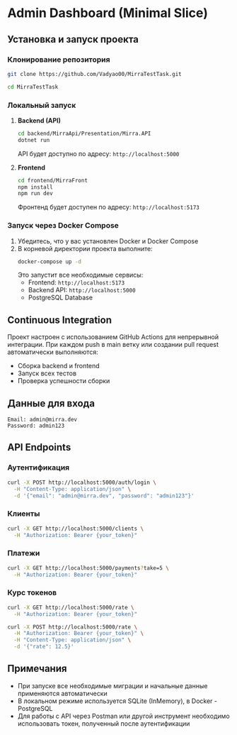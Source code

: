 # Admin Dashboard (Minimal Slice)

## Установка и запуск проекта

### Клонирование репозитория

```bash
git clone https://github.com/Vadyao00/MirraTestTask.git

cd MirraTestTask
```

### Локальный запуск

1. **Backend (API)**
   ```bash
   cd backend/MirraApi/Presentation/Mirra.API
   dotnet run
   ```
   API будет доступно по адресу: `http://localhost:5000`

2. **Frontend**
   ```bash
   cd frontend/MirraFront
   npm install
   npm run dev
   ```
   Фронтенд будет доступен по адресу: `http://localhost:5173`

### Запуск через Docker Compose

1. Убедитесь, что у вас установлен Docker и Docker Compose
2. В корневой директории проекта выполните:
   ```bash
   docker-compose up -d
   ```
   Это запустит все необходимые сервисы:
   - Frontend: `http://localhost:5173`
   - Backend API: `http://localhost:5000`
   - PostgreSQL Database

## Continuous Integration

Проект настроен с использованием GitHub Actions для непрерывной интеграции. При каждом push в main ветку или создании pull request автоматически выполняются:

- Сборка backend и frontend
- Запуск всех тестов
- Проверка успешности сборки

## Данные для входа

```
Email: admin@mirra.dev
Password: admin123
```

## API Endpoints

### Аутентификация
```bash
curl -X POST http://localhost:5000/auth/login \
  -H "Content-Type: application/json" \
  -d '{"email": "admin@mirra.dev", "password": "admin123"}'
```

### Клиенты
```bash
curl -X GET http://localhost:5000/clients \
  -H "Authorization: Bearer {your_token}"
```

### Платежи
```bash
curl -X GET http://localhost:5000/payments?take=5 \
  -H "Authorization: Bearer {your_token}"
```

### Курс токенов
```bash
curl -X GET http://localhost:5000/rate \
  -H "Authorization: Bearer {your_token}"

curl -X POST http://localhost:5000/rate \
  -H "Authorization: Bearer {your_token}" \
  -H "Content-Type: application/json" \
  -d '{"rate": 12.5}'
```

## Примечания

- При запуске все необходимые миграции и начальные данные применяются автоматически
- В локальном режиме используется SQLite (InMemory), в Docker - PostgreSQL
- Для работы с API через Postman или другой инструмент необходимо использовать токен, полученный после аутентификации 